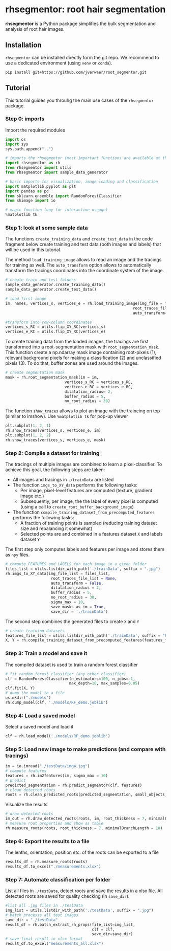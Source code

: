 # rhsegmentor: root hair segmentation

**rhsegmentor** is a Python package simplifies the bulk segmentation and analysis of root hair images.

## Installation

`rhsegmentor` can be installed directly form the git repo. We recommend to use a dedicated environment (using `venv` or `conda`).

`pip install git+https://github.com/jverwaer/root_segmentor.git`

## Tutorial

This tutorial guides you throuhg the main use cases of the `rhsegmentor` package.

### Step 0: imports

Import the required modules


```python
import os
import sys
sys.path.append("..")

# imports the rhsegmentor (most important functions are available at the top level of the package)
import rhsegmentor as rh
from rhsegmentor import utils
from rhsegmentor import sample_data_generator

# basic imports for visualization, image loading and classification
import matplotlib.pyplot as plt
import pandas as pd
from sklearn.ensemble import RandomForestClassifier
from skimage import io

# magic function (ony for interactive useage)
%matplotlib tk

```

### Step 1: look at some sample data

The functions `create_training_data` and `create_test_data` in the code fragment below create training and test data (both images and labels) that will be used in this tutorial.

The method `load_training_image` allows to read an image and the tracings for training as well. The `auto_transform` option allows to automatically transform the tracings coordinates into the coordinate system of the image.


```python
# create train and test folders
sample_data_generator.create_training_data()
sample_data_generator.create_test_data()

# load first image
im, names, vertices_s, vertices_e = rh.load_training_image(img_file = "./trainData/img1.jpg",
                                                        root_traces_file = "./trainData/img1 vertices.csv",
                                                        auto_transform=False)

#transform into row-column coordinates
vertices_s_RC = utils.flip_XY_RC(vertices_s)
vertices_e_RC = utils.flip_XY_RC(vertices_e)
```

To create training data from the loaded images, the tracings are first transformed into a root-segmentation mask with `root_segmentation_mask`. This function create a np.ndarray mask image containing root-pixels (1), relevant background pixels for making a classification (2) and unclassified pixels (3). To do that, buffer zones are used around the images.



```python
# create segmentation mask
mask = rh.root_segmentation_mask(im = im,
                          vertices_s_RC = vertices_s_RC,
                          vertices_e_RC = vertices_e_RC,
                          dilatation_radius= 2,
                          buffer_radius = 5,
                          no_root_radius = 30)
```

The function `show_traces` allows to plot an image with the traincing on top (similar to imshow). Use `%matplotlib tk` for pop-up viewer


```python
plt.subplot(1, 2, 1)
rh.show_traces(vertices_s, vertices_e, im)
plt.subplot(1, 2, 2)
rh.show_traces(vertices_s, vertices_e, mask)
```

### Step 2: Compile a dataset for training

The tracings of multiple images are combined to learn a pixel-classifier. To achieve this goal, the following steps are taken:
* All images and tracings in `./trainData` are listed
* The function `imgs_to_XY_data` performs the following tasks:
    * Per image, pixel-level features are computed (texture, gradient image etc.)
    * Subsequently, per image, the the label of every pixel is computed (using a call to `create_root_buffer_background_image`)
* The function `compile_training_dataset_from_precomputed_features` performs the following tasks:
    * A fraction of  training points is sampled (reducing training dataset size and rebalancing it somewhat)
    * Selected points are and combined in a features dataset `X` and labels dataset `Y`

The first step only computes labels and features per image and stores them as `npy` files.


```python
# compute FEATURES and LABELS for each image in a given folder
files_list = utils.listdir_with_path('./trainData', suffix = ".jpg")
rh.imgs_to_XY_data(img_file_list = files_list,
                    root_traces_file_list = None,
                    auto_transform = False,
                    dilatation_radius = 2,
                    buffer_radius = 5,
                    no_root_radius = 30,
                    sigma_max = 10,
                    save_masks_as_im = True,
                    save_dir = './trainData')
```

The second step combines the generated files to create `X` and `Y`


```python
# create training datasets
features_file_list = utils.listdir_with_path('./trainData', suffix = "FEATURES.npy")
X, Y = rh.compile_training_dataset_from_precomputed_features(features_file_list, sample_fraction=(1.0, 1.0))
```

### Step 3: Train a model and save it

The compiled dataset is used to train a random forest classifier


```python
# fit random forest classifier (any other classifier)
clf = RandomForestClassifier(n_estimators=100, n_jobs=-1,
                            max_depth=10, max_samples=0.05)
clf.fit(X, Y)
# dump the model to a file
os.mkdir("./models")
rh.dump_model(clf, './models/RF_demo.joblib')
```

### Step 4: Load a saved model

Select a saved model and load it


```python
clf = rh.load_model('./models/RF_demo.joblib')
```

### Step 5: Load new image to make predictions (and compare with tracings)


```python
im = io.imread("./testData/img4.jpg")
# compute features
features = rh.im2features(im, sigma_max = 10)
# predict
predicted_segmentation = rh.predict_segmentor(clf, features)
# clean detected roots
roots = rh.clean_predicted_roots(predicted_segmentation, small_objects_threshold=150, closing_diameter = 4)
```

Visualize the results


```python
# draw detected roots
im_out = rh.draw_detected_roots(roots, im, root_thickness = 7, minimalBranchLength = 10)
# measure root properties and show as table
rh.measure_roots(roots, root_thickness = 7, minimalBranchLength = 10)
```

### Step 6: Export the results to a file

The lenths, orientation, position etc. of the roots can be exported to a file


```python
results_df = rh.measure_roots(roots)
results_df.to_excel("./measurements.xlsx")
```

### Step 7: Automate classification per folder

List all files in `./testData`, detect roots and save the results in a xlsx file. All detected roots are saved for quality checking (in `save_dir`).


```python
#list all .jpg files in ./testData
img_list = utils.listdir_with_path('./testData', suffix = ".jpg")
# batch processs all test images
save_dir = "./testData"
result_df = rh.batch_extract_rh_props(file_list=img_list,
                                      clf = clf,
                                      save_dir=save_dir)
# save final result in xlsx format
result_df.to_excel("measurements_all.xlsx")

```
